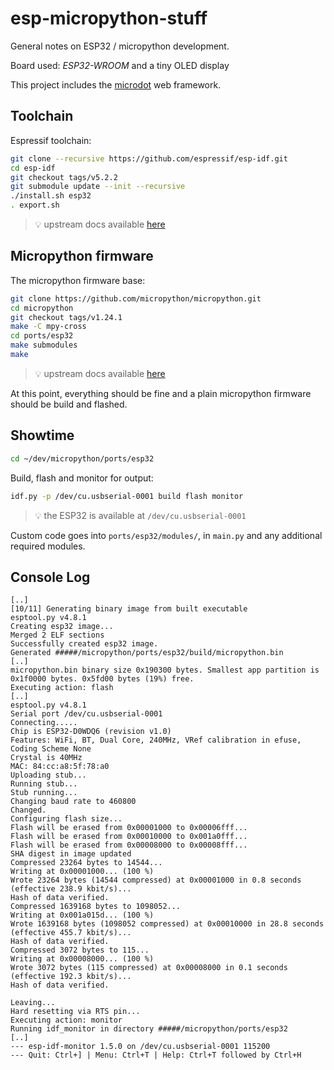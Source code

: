 # esp-micropython-stuff

General notes on ESP32 / micropython development.

Board used: _ESP32-WROOM_ and a tiny OLED display

This project includes the [microdot](https://microdot.readthedocs.io/en/latest/intro.html) web framework.

## Toolchain

Espressif toolchain:

```bash
git clone --recursive https://github.com/espressif/esp-idf.git
cd esp-idf
git checkout tags/v5.2.2
git submodule update --init --recursive
./install.sh esp32
. export.sh
```

> :bulb: upstream docs available [here](https://docs.espressif.com/projects/esp-idf/en/latest/esp32/get-started/linux-macos-setup.html)

## Micropython firmware

The micropython firmware base:

```bash
git clone https://github.com/micropython/micropython.git
cd micropython
git checkout tags/v1.24.1
make -C mpy-cross
cd ports/esp32
make submodules
make
```

> :bulb: upstream docs available [here](https://github.com/micropython/micropython/blob/v1.24.1/ports/esp32/README.md)

At this point, everything should be fine and a plain micropython firmware should be build and flashed.

## Showtime

```bash
cd ~/dev/micropython/ports/esp32
```

Build, flash and monitor for output:

```bash
idf.py -p /dev/cu.usbserial-0001 build flash monitor
```

> :bulb: the ESP32 is available at `/dev/cu.usbserial-0001`

Custom code goes into `ports/esp32/modules/`, in `main.py` and any additional required modules.

## Console Log

```
[..]
[10/11] Generating binary image from built executable
esptool.py v4.8.1
Creating esp32 image...
Merged 2 ELF sections
Successfully created esp32 image.
Generated #####/micropython/ports/esp32/build/micropython.bin
[..]
micropython.bin binary size 0x190300 bytes. Smallest app partition is 0x1f0000 bytes. 0x5fd00 bytes (19%) free.
Executing action: flash
[..]
esptool.py v4.8.1
Serial port /dev/cu.usbserial-0001
Connecting.....
Chip is ESP32-D0WDQ6 (revision v1.0)
Features: WiFi, BT, Dual Core, 240MHz, VRef calibration in efuse, Coding Scheme None
Crystal is 40MHz
MAC: 84:cc:a8:5f:78:a0
Uploading stub...
Running stub...
Stub running...
Changing baud rate to 460800
Changed.
Configuring flash size...
Flash will be erased from 0x00001000 to 0x00006fff...
Flash will be erased from 0x00010000 to 0x001a0fff...
Flash will be erased from 0x00008000 to 0x00008fff...
SHA digest in image updated
Compressed 23264 bytes to 14544...
Writing at 0x00001000... (100 %)
Wrote 23264 bytes (14544 compressed) at 0x00001000 in 0.8 seconds (effective 238.9 kbit/s)...
Hash of data verified.
Compressed 1639168 bytes to 1098052...
Writing at 0x001a015d... (100 %)
Wrote 1639168 bytes (1098052 compressed) at 0x00010000 in 28.8 seconds (effective 455.7 kbit/s)...
Hash of data verified.
Compressed 3072 bytes to 115...
Writing at 0x00008000... (100 %)
Wrote 3072 bytes (115 compressed) at 0x00008000 in 0.1 seconds (effective 192.3 kbit/s)...
Hash of data verified.

Leaving...
Hard resetting via RTS pin...
Executing action: monitor
Running idf_monitor in directory #####/micropython/ports/esp32
[..]
--- esp-idf-monitor 1.5.0 on /dev/cu.usbserial-0001 115200
--- Quit: Ctrl+] | Menu: Ctrl+T | Help: Ctrl+T followed by Ctrl+H
```
